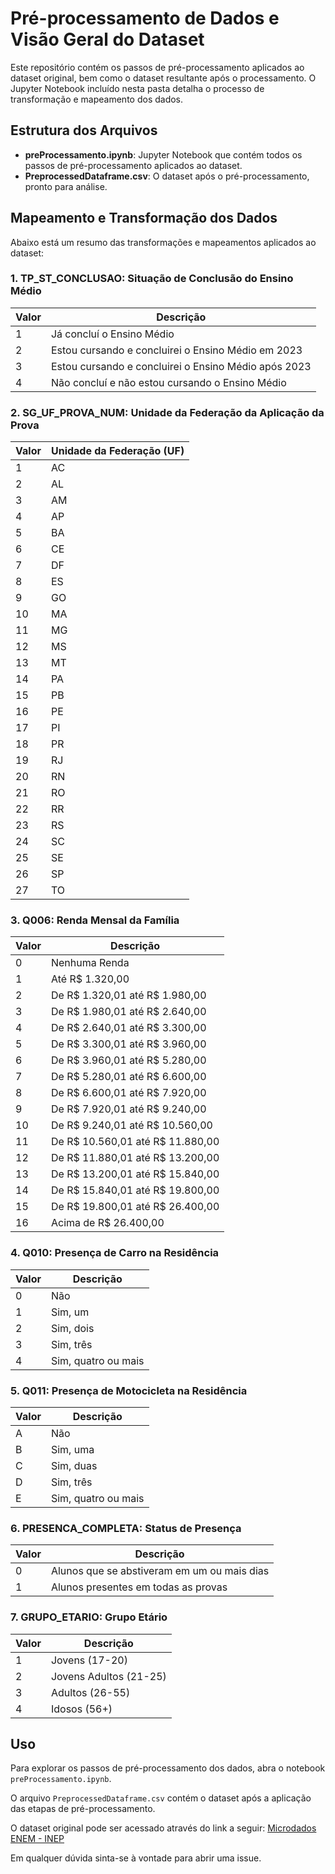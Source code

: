 # Pré-processamento de Dados e Visão Geral do Dataset

Este repositório contém os passos de pré-processamento aplicados ao dataset original, bem como o dataset resultante após o processamento. O Jupyter Notebook incluído nesta pasta detalha o processo de transformação e mapeamento dos dados.

## Estrutura dos Arquivos

- **preProcessamento.ipynb**: Jupyter Notebook que contém todos os passos de pré-processamento aplicados ao dataset.
- **PreprocessedDataframe.csv**: O dataset após o pré-processamento, pronto para análise.

## Mapeamento e Transformação dos Dados

Abaixo está um resumo das transformações e mapeamentos aplicados ao dataset:

### 1. TP_ST_CONCLUSAO: Situação de Conclusão do Ensino Médio

| Valor | Descrição                                            |
| ----- | ---------------------------------------------------- |
| 1     | Já concluí o Ensino Médio                            |
| 2     | Estou cursando e concluirei o Ensino Médio em 2023   |
| 3     | Estou cursando e concluirei o Ensino Médio após 2023 |
| 4     | Não concluí e não estou cursando o Ensino Médio      |

### 2. SG_UF_PROVA_NUM: Unidade da Federação da Aplicação da Prova

| Valor | Unidade da Federação (UF) |
| ----- | ------------------------- |
| 1     | AC                        |
| 2     | AL                        |
| 3     | AM                        |
| 4     | AP                        |
| 5     | BA                        |
| 6     | CE                        |
| 7     | DF                        |
| 8     | ES                        |
| 9     | GO                        |
| 10    | MA                        |
| 11    | MG                        |
| 12    | MS                        |
| 13    | MT                        |
| 14    | PA                        |
| 15    | PB                        |
| 16    | PE                        |
| 17    | PI                        |
| 18    | PR                        |
| 19    | RJ                        |
| 20    | RN                        |
| 21    | RO                        |
| 22    | RR                        |
| 23    | RS                        |
| 24    | SC                        |
| 25    | SE                        |
| 26    | SP                        |
| 27    | TO                        |

### 3. Q006: Renda Mensal da Família

| Valor | Descrição                        |
| ----- | -------------------------------- |
| 0     | Nenhuma Renda                    |
| 1     | Até R$ 1.320,00                  |
| 2     | De R$ 1.320,01 até R$ 1.980,00   |
| 3     | De R$ 1.980,01 até R$ 2.640,00   |
| 4     | De R$ 2.640,01 até R$ 3.300,00   |
| 5     | De R$ 3.300,01 até R$ 3.960,00   |
| 6     | De R$ 3.960,01 até R$ 5.280,00   |
| 7     | De R$ 5.280,01 até R$ 6.600,00   |
| 8     | De R$ 6.600,01 até R$ 7.920,00   |
| 9     | De R$ 7.920,01 até R$ 9.240,00   |
| 10    | De R$ 9.240,01 até R$ 10.560,00  |
| 11    | De R$ 10.560,01 até R$ 11.880,00 |
| 12    | De R$ 11.880,01 até R$ 13.200,00 |
| 13    | De R$ 13.200,01 até R$ 15.840,00 |
| 14    | De R$ 15.840,01 até R$ 19.800,00 |
| 15    | De R$ 19.800,01 até R$ 26.400,00 |
| 16    | Acima de R$ 26.400,00            |

### 4. Q010: Presença de Carro na Residência

| Valor | Descrição           |
| ----- | ------------------- |
| 0     | Não                 |
| 1     | Sim, um             |
| 2     | Sim, dois           |
| 3     | Sim, três           |
| 4     | Sim, quatro ou mais |

### 5. Q011: Presença de Motocicleta na Residência

| Valor | Descrição           |
| ----- | ------------------- |
| A     | Não                 |
| B     | Sim, uma            |
| C     | Sim, duas           |
| D     | Sim, três           |
| E     | Sim, quatro ou mais |

### 6. PRESENCA_COMPLETA: Status de Presença

| Valor | Descrição                                   |
| ----- | ------------------------------------------- |
| 0     | Alunos que se abstiveram em um ou mais dias |
| 1     | Alunos presentes em todas as provas         |

### 7. GRUPO_ETARIO: Grupo Etário

| Valor | Descrição              |
| ----- | ---------------------- |
| 1     | Jovens (17-20)         |
| 2     | Jovens Adultos (21-25) |
| 3     | Adultos (26-55)        |
| 4     | Idosos (56+)           |

## Uso

Para explorar os passos de pré-processamento dos dados, abra o notebook `preProcessamento.ipynb`.

O arquivo `PreprocessedDataframe.csv` contém o dataset após a aplicação das etapas de pré-processamento.

O dataset original pode ser acessado através do link a seguir:
[Microdados ENEM - INEP](https://www.gov.br/inep/pt-br/acesso-a-informacao/dados-abertos/microdados/enem)

Em qualquer dúvida sinta-se à vontade para abrir uma issue.
